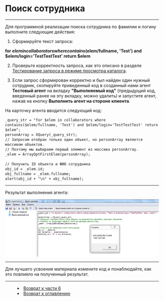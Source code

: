 # Поиск сотрудника
***

Для программной реализации поиска сотрудника по фамилии и логину выполните следующие действия:

1. Сформируйте текст запроса:

**for $elem in collaborators where contains($elem/fullname, 'Test') and $elem/login='TestTestTest' return $elem**

2. Проверьте корректность запроса, как это описано в разделе [Тестирование запроса в режиме просмотра каталога](XQuery_control.md).

3. Если запрос сформирован корректно и был найден один нужный сотрудник, скопируйте приведенный код в созданный нами агент **Тестовый агент** на вкладку **"Выполняемый код"** (предыдущий код, введенный ранее на эту вкладку, можно удалить) и запустите агент, нажав на кнопку **Выполнить агент на стороне клиента**.

На карточку агента вводится следующий код:

    _query_str = "for $elem in collaborators where contains($elem/fullname, 'Test') and $elem/login='TestTestTest' return $elem";
    personArray = XQuery(_query_str);
    // Запросом отобран только один объект, но personArray является массивом объектов.
    // Поэтому мы выбираем первый элемент из массива personArray.
    _elem = ArrayOptFirstElem(personArray);
    
    // Получить ID объекта и ФИО сотрудника
    obj_id = _elem.id;
    obj_fullname = _elem.fullname;
    alert(obj_id + "\n" + obj_fullname);

---

Результат выполнения агента:

![](collaborator06.png)

---

Для лучшего усвоения материала измените код и понаблюдайте, как это повлияло на полученный результат.


***

<dd><li> <a href="6_practical_realization.md"> Возврат к части 6</a></dd>

<dd><li> <a href="README.md"> Возврат к оглавлению</a></dd>
